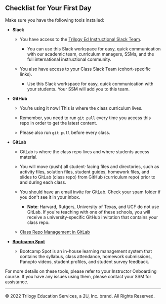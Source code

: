 
## Checklist for Your First Day

Make sure you have the following tools installed:

* **Slack**
    * You have access to the [Trilogy Ed Instructional Slack Team](https://app.slack.com/client/T0K6RN1FF/C0K6W8DCG). 
        * You can use this Slack workspace for easy, quick communication with our academic team, curriculum managers, SSMs, and the full international instructional community. 

    * You also have access to your Class Slack Team (cohort-specific links). 
        * Use this Slack workspace for easy, quick communication with your students. Your SSM will add you to this team. 


* **GitHub**
    * You’re using it now! This is where the class curriculum lives. 

    * Remember, you need to run `git pull` every time you access this repo in order to get the latest content.

    * Please also run `git pull` before every class.

* **GitLab**
    * GitLab is where the class repo lives and where students access material. 

    * You will move (push) all student-facing files and directories, such as activity files, solution files, student guides, homework files, and slides to GitLab (class repo) from GitHub (curriculum repo) prior to and during each class.

    * You should have an email invite for GitLab. Check your spam folder if you don't see it in your inbox.
        * **Note**: Harvard, Rutgers, University of Texas, and UCF do not use GitLab. If you're teaching with one of these schools, you will receive a university-specific GitHub invitation that contains your class repo. 

    * [Class Repo Management in GitLab](https://drive.google.com/file/d/1AKhj9wfXZKT835EOESOe6XyYUvfmGWhG/view)

* [**Bootcamp Spot**](https://www.bootcampspot.com/login)
    - Bootcamp Spot is an in-house learning management system that contains the syllabus, class attendance, homework submissions, Panopto videos, student profiles, and student survey feedback. 

For more details on these tools, please refer to your Instructor Onboarding course. If you have any issues using them, please contact your SSM for assistance.




---
© 2022 Trilogy Education Services, a 2U, Inc. brand. All Rights Reserved.

